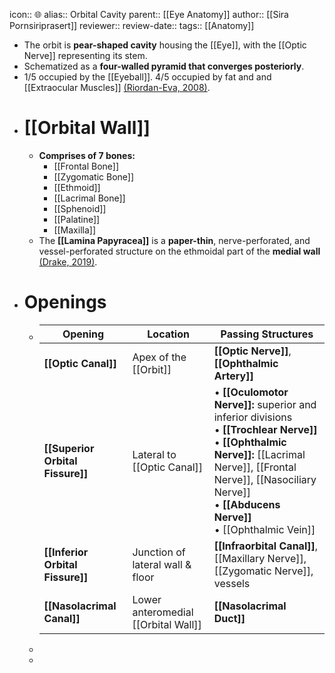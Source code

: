 icon:: 🌐
alias:: Orbital Cavity
parent:: [[Eye Anatomy]] 
author:: [[Sira Pornsiriprasert]] 
reviewer::
review-date::
tags:: [[Anatomy]]

- The orbit is **pear-shaped cavity** housing the [[Eye]], with the [[Optic Nerve]] representing its stem.
- Schematized as a **four-walled pyramid that converges posteriorly**.
- 1/5 occupied by the [[Eyeball]]. 4/5 occupied by fat and and [[Extraocular Muscles]] [(Riordan-Eva, 2008)]([[References/riordan-evaVaughanAsburysGeneral2008]]).
- # [[Orbital Wall]]
	- **Comprises of 7 bones:**
		- [[Frontal Bone]]
		- [[Zygomatic Bone]]
		- [[Ethmoid]]
		- [[Lacrimal Bone]]
		- [[Sphenoid]]
		- [[Palatine]]
		- [[Maxilla]]
	- The **[[Lamina Papyracea]]** is a **paper-thin**, nerve-perforated, and vessel-perforated structure on the ethmoidal part of the **medial wall** [(Drake, 2019)]([[References/drakeGraysAnatomyStudents2019]]).
- # Openings
	- | **Opening**            | **Location**                          | **Passing Structures**               |
	  |--------------------|-----------------------------------|----------------------------------|
	  | **[[Optic Canal]]**        | Apex of the [[Orbit]]         | **[[Optic Nerve]]**, **[[Ophthalmic Artery]]**   |
	  | **[[Superior Orbital Fissure]]** | Lateral to [[Optic Canal]]  | • **[[Oculomotor Nerve]]:** superior and inferior divisions <br />• **[[Trochlear Nerve]]** <br />• **[[Ophthalmic Nerve]]:** [[Lacrimal Nerve]], [[Frontal Nerve]], [[Nasociliary Nerve]] <br />• **[[Abducens Nerve]]**<br />• [[Ophthalmic Vein]] |
	  | **[[Inferior Orbital Fissure]]** | Junction of lateral wall & floor | **[[Infraorbital Canal]]**, [[Maxillary Nerve]], [[Zygomatic Nerve]], vessels |
	  | **[[Nasolacrimal Canal]]** | Lower anteromedial [[Orbital Wall]] | **[[Nasolacrimal Duct]]**               |
	-
	-